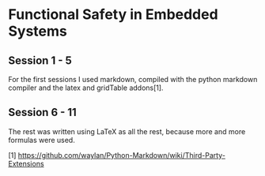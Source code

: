 # Functional Safety in Embedded Systems

## Session 1 - 5
For the first sessions I used markdown, compiled with the python markdown compiler and the latex and gridTable addons[1].

## Session 6 - 11
The rest was written using LaTeX as all the rest, because more and more formulas were used.

[1] https://github.com/waylan/Python-Markdown/wiki/Third-Party-Extensions